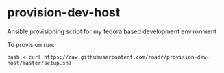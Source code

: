 # provision-dev-host
Ansible provisioning script for my fedora based development environment

To provision run:
```
bash <(curl https://raw.githubusercontent.com/roadr/provision-dev-host/master/setup.sh)
```
